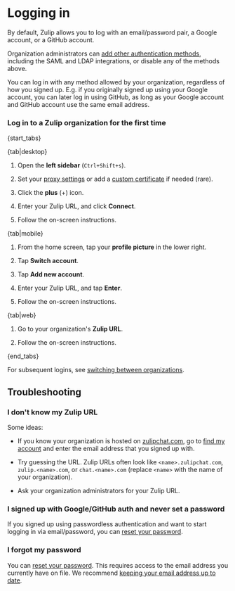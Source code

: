# Logging in

By default, Zulip allows you to log with an email/password pair, a Google account, or
a GitHub account.

Organization administrators can
[add other authentication methods](/help/configure-authentication-methods),
including the SAML and LDAP integrations, or disable any of the methods above.

You can log in with any method allowed by your organization, regardless of
how you signed up. E.g. if you originally signed up using your Google
account, you can later log in using GitHub, as long as your Google account
and GitHub account use the same email address.


### Log in to a Zulip organization for the first time

{start_tabs}

{tab|desktop}

1. Open the **left sidebar** (`Ctrl+Shift+s`).

1. Set your [proxy settings](/help/connect-through-a-proxy) or add a
   [custom certificate](/help/custom-certificates) if needed (rare).

1. Click the **plus** (+) icon.

1. Enter your Zulip URL, and click **Connect**.

1. Follow the on-screen instructions.

{tab|mobile}

1. From the home screen, tap your **profile picture** in the lower right.

1. Tap **Switch account**.

1. Tap **Add new account**.

1. Enter your Zulip URL, and tap **Enter**.

1. Follow the on-screen instructions.

{tab|web}

1. Go to your organization's **Zulip URL**.

1. Follow the on-screen instructions.

{end_tabs}

For subsequent logins, see [switching between organizations](/help/switching-between-organizations).

## Troubleshooting

### I don't know my Zulip URL

Some ideas:

* If you know your organization is hosted on
  [zulipchat.com](https://zulipchat.com), go to
  [find my account](https://zulipchat.com/accounts/find/) and enter the email
  address that you signed up with.

* Try guessing the URL. Zulip URLs often look like `<name>.zulipchat.com`,
 `zulip.<name>.com`, or `chat.<name>.com` (replace `<name>` with the name of your
  organization).

* Ask your organization administrators for your Zulip URL.

### I signed up with Google/GitHub auth and never set a password

If you signed up using passwordless authentication and want to start logging
in via email/password, you can
[reset your password](/help/change-your-password).

### I forgot my password

You can [reset your password](/help/change-your-password). This requires
access to the email address you currently have on file. We recommend
[keeping your email address up to date](change-your-email-address).
